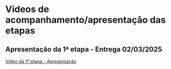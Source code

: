 # Videos de acompanhamento/apresentação das etapas

<!-- Faça um vídeo para cada etapa para demonstrar a participação de cada membro do grupo. Utilize esta pasta para salvar cada arquivo de vídeo ou a url de hospedagem. -->

## Apresentação da 1ª etapa - Entrega 02/03/2025

[Vídeo da 1ª etapa - Apresentação](https://youtu.be/t0XmFZEUaKI)
